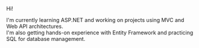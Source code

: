Hi!

I'm currently learning ASP.NET and working on projects using MVC and Web API architectures.  
I'm also getting hands-on experience with Entity Framework and practicing SQL for database management.
